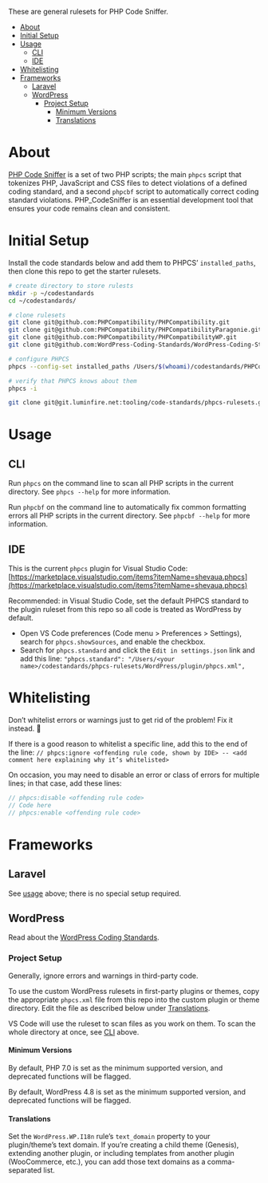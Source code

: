 These are general rulesets for PHP Code Sniffer.

- [About](#about)
- [Initial Setup](#initial-setup)
- [Usage](#usage)
  - [CLI](#cli)
  - [IDE](#ide)
- [Whitelisting](#whitelisting)
- [Frameworks](#frameworks)
  - [Laravel](#laravel)
  - [WordPress](#wordpress)
    - [Project Setup](#project-setup)
      - [Minimum Versions](#minimum-versions)
      - [Translations](#translations)

# About

[PHP Code Sniffer](https://github.com/squizlabs/PHP_CodeSniffer) is a set of two PHP scripts; the main `phpcs` script that tokenizes PHP, JavaScript and CSS files to detect violations of a defined coding standard, and a second `phpcbf` script to automatically correct coding standard violations. PHP_CodeSniffer is an essential development tool that ensures your code remains clean and consistent.

# Initial Setup

Install the code standards below and add them to PHPCS’ `installed_paths`, then clone this repo to get the starter rulesets.

```bash
# create directory to store rulests
mkdir -p ~/codestandards
cd ~/codestandards/

# clone rulesets
git clone git@github.com:PHPCompatibility/PHPCompatibility.git
git clone git@github.com:PHPCompatibility/PHPCompatibilityParagonie.git
git clone git@github.com:PHPCompatibility/PHPCompatibilityWP.git
git clone git@github.com:WordPress-Coding-Standards/WordPress-Coding-Standards.git

# configure PHPCS
phpcs --config-set installed_paths /Users/$(whoami)/codestandards/PHPCompatibility/,/Users/$(whoami)/codestandards/PHPCompatibilityParagonie/PHPCompatibilityParagonieRandomCompat/,/Users/$(whoami)/codestandards/PHPCompatibilityParagonie/PHPCompatibilityParagonieSodiumCompat/,/Users/$(whoami)/codestandards/PHPCompatibilityWP/PHPCompatibilityWP/,/Users/$(whoami)/codestandards/WordPress-Coding-Standards/WordPress/,/Users/$(whoami)/codestandards/WordPress-Coding-Standards/WordPress-Core/,/Users/$(whoami)/codestandards/WordPress-Coding-Standards/WordPress-Docs/,/Users/$(whoami)/codestandards/WordPress-Coding-Standards/WordPress-Extra/

# verify that PHPCS knows about them
phpcs -i

git clone git@git.luminfire.net:tooling/code-standards/phpcs-rulesets.git
```

# Usage

## CLI

Run `phpcs` on the command line to scan all PHP scripts in the current directory. See `phpcs --help` for more information.

Run `phpcbf` on the command line to automatically fix common formatting errors all PHP scripts in the current directory. See `phpcbf --help` for more information.

## IDE

This is the current `phpcs` plugin for Visual Studio Code: [https://marketplace.visualstudio.com/items?itemName=shevaua.phpcs](https://marketplace.visualstudio.com/items?itemName=shevaua.phpcs)

Recommended: in Visual Studio Code, set the default PHPCS standard to the plugin ruleset from this repo so all code is treated as WordPress by default.

- Open VS Code preferences (Code menu > Preferences > Settings), search for `phpcs.showSources`, and enable the checkbox.
- Search for `phpcs.standard` and click the `Edit in settings.json` link and add this line: `"phpcs.standard": "/Users/<your name>/codestandards/phpcs-rulesets/WordPress/plugin/phpcs.xml",`

# Whitelisting

Don’t whitelist errors or warnings just to get rid of the problem! Fix it instead. 🙂

If there is a good reason to whitelist a specific line, add this to the end of the line: `// phpcs:ignore <offending rule code, shown by IDE> -- <add comment here explaining why it’s whitelisted>`

On occasion, you may need to disable an error or class of errors for multiple lines; in that case, add these lines:

```php
// phpcs:disable <offending rule code>
// Code here
// phpcs:enable <offending rule code>
```

# Frameworks

## Laravel

See [usage](#usage) above; there is no special setup required.

## WordPress

Read about the [WordPress Coding Standards](https://make.wordpress.org/core/handbook/best-practices/coding-standards/).

### Project Setup

Generally, ignore errors and warnings in third-party code.

To use the custom WordPress rulesets in first-party plugins or themes, copy the appropriate `phpcs.xml` file from this repo into the custom plugin or theme directory. Edit the file as described below under [Translations](#translations).

VS Code will use the ruleset to scan files as you work on them. To scan the whole directory at once, see [CLI](#cli) above.

#### Minimum Versions

By default, PHP 7.0 is set as the minimum supported version, and deprecated functions will be flagged.

By default, WordPress 4.8 is set as the minimum supported version, and deprecated functions will be flagged.

#### Translations

Set the `WordPress.WP.I18n` rule’s `text_domain` property to your plugin/theme’s text domain. If you’re creating a child theme (Genesis), extending another plugin, or including templates from another plugin (WooCommerce, etc.), you can add those text domains as a comma-separated list.

